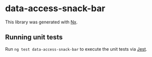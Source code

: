 # data-access-snack-bar

This library was generated with [Nx](https://nx.dev).

## Running unit tests

Run `ng test data-access-snack-bar` to execute the unit tests via [Jest](https://jestjs.io).
